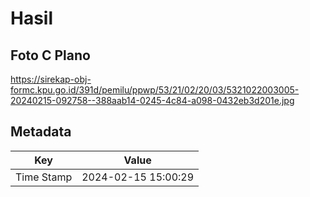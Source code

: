 # Hasil

## Foto C Plano

https://sirekap-obj-formc.kpu.go.id/391d/pemilu/ppwp/53/21/02/20/03/5321022003005-20240215-092758--388aab14-0245-4c84-a098-0432eb3d201e.jpg


## Metadata

| Key        | Value               |
| ---------- | ------------------- |
| Time Stamp | 2024-02-15 15:00:29 |



